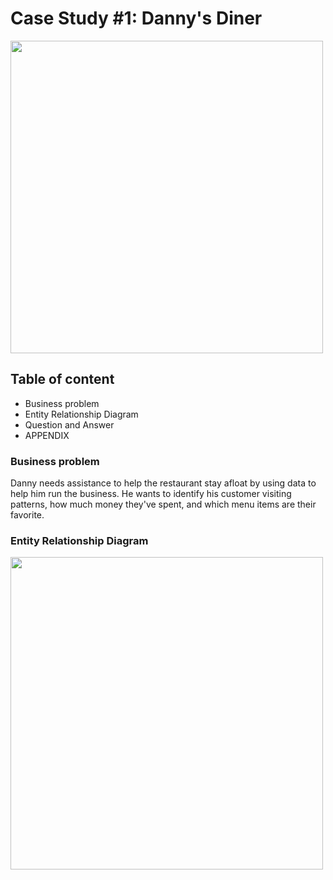 # Case Study #1: Danny's Diner

<img src="https://github.com/JadeCreativeL/image-/blob/main/1.png" width="500" height="500">

## Table of content

* Business problem
* Entity Relationship Diagram
* Question and Answer
* APPENDIX

### Business problem

Danny needs assistance to help the restaurant stay afloat by using data to help him run the business. He wants to identify his customer visiting patterns, how much money they've spent, and which menu items are their favorite.

### Entity Relationship Diagram

<img src="https://github.com/JadeCreativeL/image-/blob/main/relate table.png" width="500" height="500">




